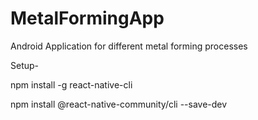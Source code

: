 # MetalFormingApp
Android Application for different metal forming processes

Setup-

npm install -g react-native-cli

npm install @react-native-community/cli --save-dev
